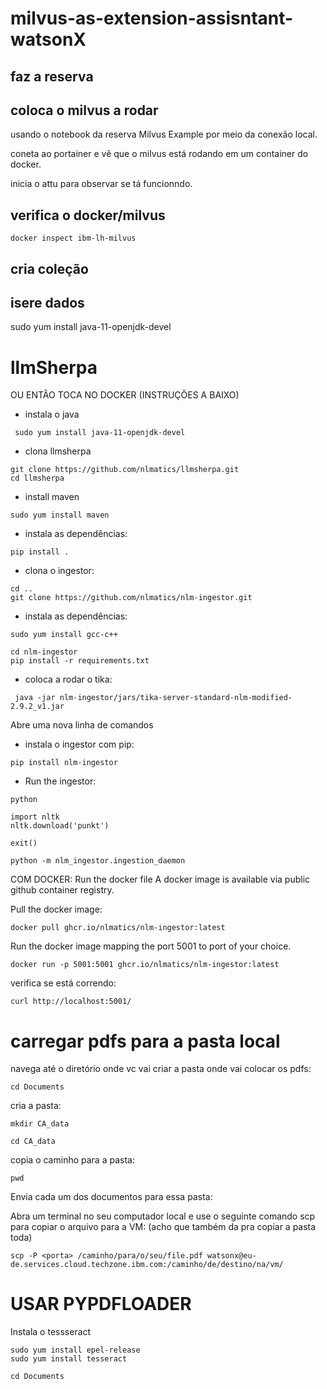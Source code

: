 # milvus-as-extension-assisntant-watsonX

## faz a reserva 

## coloca o milvus a rodar
usando o notebook da reserva Milvus Example por meio da conexão local.

coneta ao portainer e vê que o milvus está rodando em um container do docker.

inicia o attu para observar se tá funcionndo.

## verifica o docker/milvus
```
docker inspect ibm-lh-milvus
```

## cria coleção

## isere dados 
 sudo yum install java-11-openjdk-devel
# llmSherpa
OU ENTÃO TOCA NO DOCKER (INSTRUÇÕES A BAIXO)
- instala o java
```
 sudo yum install java-11-openjdk-devel
```
- clona llmsherpa
```
git clone https://github.com/nlmatics/llmsherpa.git
cd llmsherpa
```
- install maven
```
sudo yum install maven
```
- instala as dependências:
```
pip install .
```
- clona o ingestor:
```
cd ..
git clone https://github.com/nlmatics/nlm-ingestor.git
```
- instala as dependências:
```
sudo yum install gcc-c++
```

```
cd nlm-ingestor
pip install -r requirements.txt
```
- coloca a rodar o tika:
```
 java -jar nlm-ingestor/jars/tika-server-standard-nlm-modified-2.9.2_v1.jar
```

Abre uma nova linha de comandos 
- instala o ingestor com pip:
```
pip install nlm-ingestor
```
- Run the ingestor:
```
python
```
```
import nltk
nltk.download('punkt')
```
```
exit()
```
```
python -m nlm_ingestor.ingestion_daemon
```

COM DOCKER:
Run the docker file
A docker image is available via public github container registry.

Pull the docker image:
```
docker pull ghcr.io/nlmatics/nlm-ingestor:latest
```
Run the docker image mapping the port 5001 to port of your choice.
```
docker run -p 5001:5001 ghcr.io/nlmatics/nlm-ingestor:latest
```
verifica se está correndo:
```
curl http://localhost:5001/
```




# carregar pdfs para a pasta local

navega até o diretório onde vc vai criar a pasta onde vai colocar os pdfs:
```
cd Documents
```
cria a pasta:
```
mkdir CA_data
```
```
cd CA_data
```
copia o caminho para a pasta:
```
pwd
```

Envia cada um dos documentos para essa pasta:

Abra um terminal no seu computador local e use o seguinte comando scp para copiar o arquivo para a VM:
(acho que também da pra copiar a pasta toda)
```
scp -P <porta> /caminho/para/o/seu/file.pdf watsonx@eu-de.services.cloud.techzone.ibm.com:/caminho/de/destino/na/vm/
```

# USAR PYPDFLOADER 

Instala o tessseract
```
sudo yum install epel-release
sudo yum install tesseract

```
```
cd Documents
```
